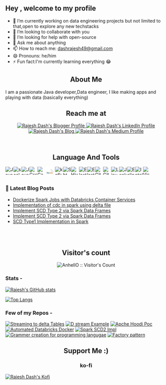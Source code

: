 ## Hey , welcome to my profile

- 🔭 I’m currently working on data engineering projects but not limited to that,open to explore any new techstacks
- 👯 I’m looking to collaborate with you
- 🤔 I’m looking for help with open-source
- 💬 Ask me about anything
- 📫 How to reach me: dashrajesh49@gmail.com
- 😄 Pronouns: he/him
- ⚡ Fun fact:I'm currently learning everything 😂

<h2 align="center">About Me</h2>

I am a passionate Java developer,Data engineer, I like making apps and playing with data (basically everything)

<h2 align="center">Reach me at</h2>

<p align="center">
  <a href="https://www.blogger.com/profile/15634381021427933250">
    <img src="https://www.vectorlogo.zone/logos/google/google-icon.svg" alt="Rajesh Dash's Blogger Profile" height="30" width="30">
  </a>

  <a href="https://www.linkedin.com/in/rajesh-kumar-dash-973b45119//">
    <img src="https://www.vectorlogo.zone/logos/linkedin/linkedin-icon.svg" alt="Rajesh Dash's LinkedIn Profile" height="30" width="30">
  </a>

  <a href="https://www.rajeshblogs.in/">
    <img src="https://www.vectorlogo.zone/logos/blogger/blogger-icon.svg" alt="Rajesh Dash's Blog" height="30" width="30">
  </a>
    <a href="https://rajeshblogs.medium.com/">
    <img src="https://www.vectorlogo.zone/logos/medium/medium-icon.svg" alt="Rajesh Dash's Medium Profile" height="30" width="30">
  </a>
</p>

<br />

<h2 align="center">Language And Tools</h2>

<img align="left" alt="Java" height="25" width="25" src="https://www.vectorlogo.zone/logos/java/java-icon.svg" />
<img align="left" alt="scala" height="25" width="25" src="https://www.vectorlogo.zone/logos/scala-lang/scala-lang-icon.svg" />
<img align="left" alt="Javascript" height="25" width="25" src="https://www.vectorlogo.zone/logos/javascript/javascript-icon.svg" />
<img align="left" alt="Css" height="25" width="25" src="https://www.vectorlogo.zone/logos/netlifyapp_watercss/netlifyapp_watercss-icon.svg" />
<img align="left" alt="Cassandra" height="25" width="25" src="https://www.vectorlogo.zone/logos/apache_cassandra/apache_cassandra-icon.svg" />
<img align="left" alt="MySQL" width="30px" src="https://raw.githubusercontent.com/github/explore/80688e429a7d4ef2fca1e82350fe8e3517d3494d/topics/mysql/mysql.png" />
<img align="left" alt="kafka" height="25" width="25" src="https://www.vectorlogo.zone/logos/apache_kafka/apache_kafka-icon.svg" />
<img align="left" alt="Sbt" height="25" width="25" src="https://www.vectorlogo.zone/logos/scala-sbt/scala-sbt-icon.svg" />
<img align="left" alt="Hive" height="25" width="25" src="https://www.vectorlogo.zone/logos/apache_hive/apache_hive-icon.svg" />
<img align="left" alt="Elastic" height="25" width="25" src="https://www.vectorlogo.zone/logos/elastic/elastic-icon.svg" />
<img align="left" alt="Elastic" height="25" width="25" src="https://www.vectorlogo.zone/logos/elasticco_kibana/elasticco_kibana-icon.svg" />
<img align="left" alt="Git" height="25" width="25" src="https://www.vectorlogo.zone/logos/git-scm/git-scm-icon.svg" />
<img align="left" alt="GitHub" height="25" width="25" src="https://www.vectorlogo.zone/logos/github/github-icon.svg" />
<img align="left" alt="Linux" height="25" width="25" src="https://www.vectorlogo.zone/logos/linux/linux-icon.svg" />
<img align="left" alt="Jenkins" height="25" width="25" src="https://www.vectorlogo.zone/logos/jenkins/jenkins-icon.svg" />
<img align="left" alt="Eclipse" height="25" width="25" src="https://www.vectorlogo.zone/logos/eclipse/eclipse-icon.svg" />
<img align="left" alt="IntelJIdea" height="25" width="25" src="https://www.vectorlogo.zone/logos/jetbrains/jetbrains-icon.svg" />
<img align="left" alt="Visual Studio Code" height="25" width="25" src="https://www.vectorlogo.zone/logos/visualstudio_code/visualstudio_code-icon.svg" />


<br />
<br />

### 📕 Latest Blog Posts

<!-- BLOG-POST-LIST:START -->
- [Dockerize Spark Jobs with Databricks Container Services](https://rajeshblogs.medium.com/dockerize-spark-jobs-with-databricks-container-services-d39aa430a3e3?source=rss-2f740d9a2655------2)
- [Implementation of cdc in spark using delta file](https://rajeshblogs.medium.com/streaming-kafka-topic-to-delta-table-in-scala-dbce86d1cdb2?source=rss-2f740d9a2655------2)
- [Implement SCD Type 2 via Spark Data Frames](https://www.rajeshblogs.in/2021/05/implement-scd-type-2-via-spark-data.html)
- [Implement SCD Type 2 via Spark Data Frames](https://rajeshblogs.medium.com/implement-scd-type-2-via-spark-data-frames-5d49a15c053d?source=rss-2f740d9a2655------2)
- [SCD Type1 Implementation in Spark](https://www.rajeshblogs.in/2020/12/scd-type1-implementation-in-spark.html)
<!-- BLOG-POST-LIST:END -->

<br />
<br />

<h2 align="center">Visitor's count</h2>

<p align="center"><img src="https://profile-counter.glitch.me/rajesh2015/count.svg" alt="AnhellO :: Visitor's Count" /></p>

### Stats -

[![Rajesh's GitHub stats](https://github-readme-stats.vercel.app/api?username=rajesh2015&show_icons=true&theme=gruvbox)](https://github.com/anuraghazra/github-readme-stats)

[![Top Langs](https://github-readme-stats.vercel.app/api/top-langs/?username=rajesh2015&layout=compact&show_icons=true&theme=gruvbox)](https://github.com/anuraghazra/github-readme-stats)

### Few of my Repos -
[![Streaming to delta Tables](https://github-readme-stats.vercel.app/api/pin/?username=rajesh2015&repo=spark-steraming-with-delltalake&theme=gruvbox)](https://github.com/rajesh2015/spark-steraming-with-delltalake)
[![D stream Example](https://github-readme-stats.vercel.app/api/pin/?username=rajesh2015&repo=spark-dstream&theme=gruvbox)](https://github.com/rajesh2015/spark-dstream)
[![Apche Hoodi Poc](https://github-readme-stats.vercel.app/api/pin/?username=rajesh2015&repo=hoodi-demo&theme=gruvbox)](https://github.com/rajesh2015/hoodi-demo)
[![Automated Databricks Docker](https://github-readme-stats.vercel.app/api/pin/?username=rajesh2015&repo=automated-databricks-deploy&theme=gruvbox)](https://github.com/rajesh2015/automated-databricks-deploy)
[![Spark SCD2 Impl](https://github-readme-stats.vercel.app/api/pin/?username=rajesh2015&repo=spark-scd2&theme=gruvbox)](https://github.com/rajesh2015/spark-scd2)
[![Grammer creation for programming langugae](https://github-readme-stats.vercel.app/api/pin/?username=rajesh2015&repo=DSL-using-Xtext-and-Xtend&theme=gruvbox)](https://github.com/rajesh2015/DSL-using-Xtext-and-Xtend)
[![Factory pattern](https://github-readme-stats.vercel.app/api/pin/?username=rajesh2015&repo=Factory-Pattern-by-leveraging-Lambda-&theme=gruvbox)](https://github.com/rajesh2015/Factory-Pattern-by-leveraging-Lambda-)




<h2 align='center'>Support Me :)</h2>
<div><h3 align='center'>ko-fi</h3>
<div display='flex'>
  <a href="https://ko-fi.com/rajeshkumardash">
    <img src="https://storage.ko-fi.com/cdn/useruploads/daa80581-9fa9-4ae1-83d3-76adc1e0fd20.png" alt="Rajesh Dash's Kofi" width='40%'>
  </a>
</p></div>
</div>
